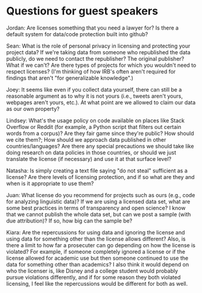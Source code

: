 # Questions for guest speakers

Jordan: Are licenses something that you need a lawyer for? Is there a default system for data/code protection built into github?

Sean: What is the role of personal privacy in licensing and protecting your project data?
      If we're taking data from someone who republished the data publicly, do we need to contact the republisher? The original publisher? What if we can't?
      Are there types of projects for which you wouldn't need to respect licenses? (I'm thinking of how IRB's often aren't required for findings that aren't "for generalizable knowledge".)

Joey: It seems like even if you collect data yourself, there can still be a reasonable argument as to why it is not yours (i.e., tweets aren't yours, webpages aren't yours, etc.). At what point are we allowed to claim our data as our own property?  
  
Lindsey: What's the usage policy on code available on places like Stack Overflow or Reddit (for example, a Python script that filters out certain words from a corpus)? Are they fair game since they're public? How should we cite them?; 
How should we approach data published in other countries/languages? Are there any special precautions we should take like doing research on data policies in those countries, or should we just translate the license (if necessary) and use it at that surface level?

Natasha: Is simply creating a text file saying "do not steal" sufficient as a license? Are there levels of licensing protection, and if so what are they and when is it appropriate to use them?

Juan: What license do you recommend for projects such as ours (e.g., code for analyzing linguistic data)? If we are using a licensed data set, what are some best practices in terms of transparency and open science? I know that we cannot publish the whole data set, but can we post a sample (with due attribution)? If so, how big can the sample be?  

Kiara: Are the repercussions for using data and ignoring the license and using data for something other than the license allows different? Also, is there a limit to how far a prosecuter can go depending on how the license is violated? For example, if someone completely ignored a license or if the license allowed for academic use but then someone continued to use the data for something other than academics? I also think it would depend on who the licenser is, like Disney and a college student would probably pursue violations differently, and if for some reason they both violated licensing, I feel like the repercussions would be different for both as well.

